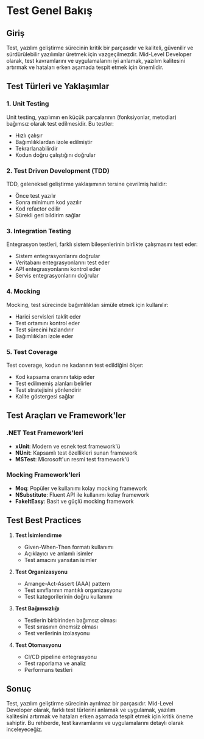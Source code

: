 # Test Genel Bakış

## Giriş

Test, yazılım geliştirme sürecinin kritik bir parçasıdır ve kaliteli, güvenilir ve sürdürülebilir yazılımlar üretmek için vazgeçilmezdir. Mid-Level Developer olarak, test kavramlarını ve uygulamalarını iyi anlamak, yazılım kalitesini artırmak ve hataları erken aşamada tespit etmek için önemlidir.

## Test Türleri ve Yaklaşımlar

### 1. Unit Testing
Unit testing, yazılımın en küçük parçalarının (fonksiyonlar, metodlar) bağımsız olarak test edilmesidir. Bu testler:
- Hızlı çalışır
- Bağımlılıklardan izole edilmiştir
- Tekrarlanabilirdir
- Kodun doğru çalıştığını doğrular

### 2. Test Driven Development (TDD)
TDD, geleneksel geliştirme yaklaşımının tersine çevrilmiş halidir:
- Önce test yazılır
- Sonra minimum kod yazılır
- Kod refactor edilir
- Sürekli geri bildirim sağlar

### 3. Integration Testing
Entegrasyon testleri, farklı sistem bileşenlerinin birlikte çalışmasını test eder:
- Sistem entegrasyonlarını doğrular
- Veritabanı entegrasyonlarını test eder
- API entegrasyonlarını kontrol eder
- Servis entegrasyonlarını doğrular

### 4. Mocking
Mocking, test sürecinde bağımlılıkları simüle etmek için kullanılır:
- Harici servisleri taklit eder
- Test ortamını kontrol eder
- Test sürecini hızlandırır
- Bağımlılıkları izole eder

### 5. Test Coverage
Test coverage, kodun ne kadarının test edildiğini ölçer:
- Kod kapsama oranını takip eder
- Test edilmemiş alanları belirler
- Test stratejisini yönlendirir
- Kalite göstergesi sağlar

## Test Araçları ve Framework'ler

### .NET Test Framework'leri
- **xUnit**: Modern ve esnek test framework'ü
- **NUnit**: Kapsamlı test özellikleri sunan framework
- **MSTest**: Microsoft'un resmi test framework'ü

### Mocking Framework'leri
- **Moq**: Popüler ve kullanımı kolay mocking framework
- **NSubstitute**: Fluent API ile kullanımı kolay framework
- **FakeItEasy**: Basit ve güçlü mocking framework

## Test Best Practices

1. **Test İsimlendirme**
   - Given-When-Then formatı kullanımı
   - Açıklayıcı ve anlamlı isimler
   - Test amacını yansıtan isimler

2. **Test Organizasyonu**
   - Arrange-Act-Assert (AAA) pattern
   - Test sınıflarının mantıklı organizasyonu
   - Test kategorilerinin doğru kullanımı

3. **Test Bağımsızlığı**
   - Testlerin birbirinden bağımsız olması
   - Test sırasının önemsiz olması
   - Test verilerinin izolasyonu

4. **Test Otomasyonu**
   - CI/CD pipeline entegrasyonu
   - Test raporlama ve analiz
   - Performans testleri

## Sonuç

Test, yazılım geliştirme sürecinin ayrılmaz bir parçasıdır. Mid-Level Developer olarak, farklı test türlerini anlamak ve uygulamak, yazılım kalitesini artırmak ve hataları erken aşamada tespit etmek için kritik öneme sahiptir. Bu rehberde, test kavramlarını ve uygulamalarını detaylı olarak inceleyeceğiz. 
